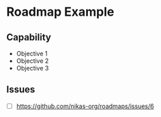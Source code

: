 # Roadmap Example

## Capability

- Objective 1
- Objective 2
- Objective 3

## Issues

- [ ] https://github.com/nikas-org/roadmaps/issues/6
